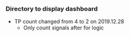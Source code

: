 ### Directory to display dashboard

* TP count changed from 4 to 2 on 2019.12.28
  * Only count signals after for logic
